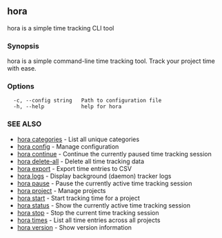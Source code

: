 ## hora

hora is a simple time tracking CLI tool

### Synopsis

hora is a simple command-line time tracking tool. Track your project time with ease.

### Options

```
  -c, --config string   Path to configuration file
  -h, --help            help for hora
```

### SEE ALSO

* [hora categories](hora_categories.md)	 - List all unique categories
* [hora config](hora_config.md)	 - Manage configuration
* [hora continue](hora_continue.md)	 - Continue the currently paused time tracking session
* [hora delete-all](hora_delete-all.md)	 - Delete all time tracking data
* [hora export](hora_export.md)	 - Export time entries to CSV
* [hora logs](hora_logs.md)	 - Display background (daemon) tracker logs
* [hora pause](hora_pause.md)	 - Pause the currently active time tracking session
* [hora project](hora_project.md)	 - Manage projects
* [hora start](hora_start.md)	 - Start tracking time for a project
* [hora status](hora_status.md)	 - Show the currently active time tracking session
* [hora stop](hora_stop.md)	 - Stop the current time tracking session
* [hora times](hora_times.md)	 - List all time entries across all projects
* [hora version](hora_version.md)	 - Show version information

